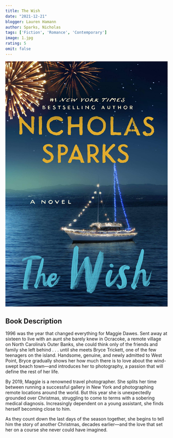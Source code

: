 ```yaml
---
title: The Wish 
date: "2021-12-21"
blogger: Lauren Hamann
author: Sparks, Nicholas
tags: ['Fiction', 'Romance', 'Contemporary']
image: 1.jpg
rating: 5
omit: false
---
```


![Book Cover](1.jpg)

## Book Description

1996 was the year that changed everything for Maggie Dawes. Sent away at sixteen to live with an aunt she barely knew in Ocracoke, a remote village on North Carolina’s Outer Banks, she could think only of the friends and family she left behind . . . until she meets Bryce Trickett, one of the few teenagers on the island. Handsome, genuine, and newly admitted to West Point, Bryce gradually shows her how much there is to love about the wind-swept beach town—and introduces her to photography, a passion that will define the rest of her life.

By 2019, Maggie is a renowned travel photographer. She splits her time between running a successful gallery in New York and photographing remote locations around the world. But this year she is unexpectedly grounded over Christmas, struggling to come to terms with a sobering medical diagnosis. Increasingly dependent on a young assistant, she finds herself becoming close to him.

As they count down the last days of the season together, she begins to tell him the story of another Christmas, decades earlier—and the love that set her on a course she never could have imagined. 